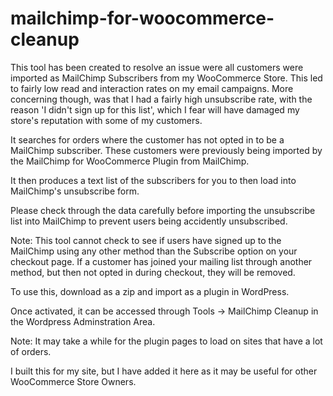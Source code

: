 # mailchimp-for-woocommerce-cleanup
This tool has been created to resolve an issue were all customers were imported as MailChimp Subscribers from my WooCommerce Store. This led to fairly low read and interaction rates on my email campaigns. More concerning though, was that I had a fairly high unsubscribe rate, with the reason 'I didn't sign up for this list', which I fear will have damaged my store's reputation with some of my customers.

It searches for orders where the customer has not opted in to be a MailChimp subscriber. These customers were previously being imported by the MailChimp for WooCommerce Plugin from MailChimp.

It then produces a text list of the subscribers for you to then load into MailChimp's unsubscribe form.

Please check through the data carefully before importing the unsubscribe list into MailChimp to prevent users being accidently unsubscribed.

Note: This tool cannot check to see if users have signed up to the MailChimp using any other method than the Subscribe option on your checkout page. If a customer has joined your mailing list through another method, but then not opted in during checkout, they will be removed.

To use this, download as a zip and import as a plugin in WordPress.

Once activated, it can be accessed through Tools -> MailChimp Cleanup in the Wordpress Adminstration Area.

Note: It may take a while for the plugin pages to load on sites that have a lot of orders.

I built this for my site, but I have added it here as it may be useful for other WooCommerce Store Owners. 
